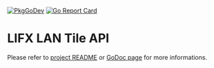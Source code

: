 [![PkgGoDev](https://pkg.go.dev/badge/github.com/darshan-/lifxlan/tile)](https://pkg.go.dev/github.com/darshan-/lifxlan/tile)
[![Go Report Card](https://goreportcard.com/badge/github.com/darshan-/lifxlan)](https://goreportcard.com/report/github.com/darshan-/lifxlan)

# LIFX LAN Tile API

Please refer to [project README](../README.md) or
[GoDoc page](https://pkg.go.dev/github.com/darshan-/lifxlan/tile)
for more informations.
